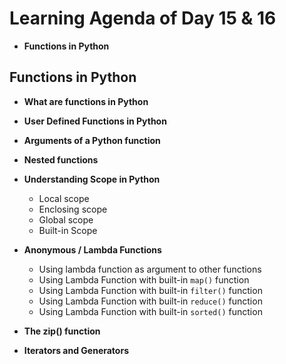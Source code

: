 # Learning Agenda of Day 15 & 16

- **Functions in Python**



## Functions in Python
- **What are functions in Python**
- **User Defined Functions in Python**
- **Arguments of a Python function**
- **Nested functions**
- **Understanding Scope in Python**
    - Local scope
    - Enclosing scope
    - Global scope
    - Built-in Scope

- **Anonymous / Lambda Functions**
    - Using lambda function as argument to other functions
    - Using Lambda Function with built-in `map()` function
    - Using Lambda Function with built-in `filter()` function
    - Using Lambda Function with built-in `reduce()` function
    - Using Lambda Function with built-in `sorted()` function

- **The zip() function**
- **Iterators and Generators**
